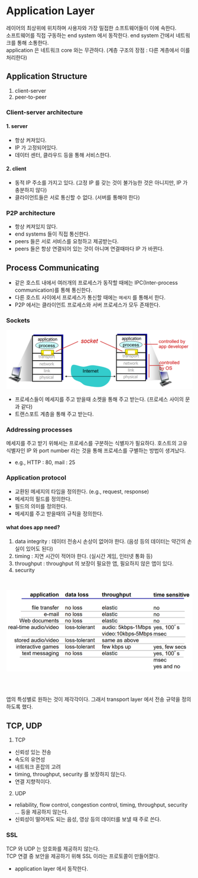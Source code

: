 # Application Layer

레이어의 최상위에 위치하며 사용자와 가장 밀접한 소프트웨어들이 이에 속한다.  
소프트웨어를 직접 구동하는 end system 에서 동작한다. end system 간에서 네트워크를 통해 소통한다.  
application 은 네트워크 core 와는 무관하다. (계층 구조의 장점 : 다른 계층에서 이를 처리한다)

## Application Structure

1. client-server
2. peer-to-peer

### Client-server architecture

#### 1. server
  * 항상 켜져있다.
  * IP 가 고정되어있다.
  * 데이터 센터, 클라우드 등을 통해 서비스한다.

#### 2. client
  * 동적 IP 주소를 가지고 있다. (고정 IP 를 갖는 것이 불가능한 것은 아니지만, IP 가 충분하지 않다)
  * 클라이언트들은 서로 통신할 수 없다. (서버를 통해야 한다)

### P2P architecture

* 항상 켜져있지 않다.
* end systems 들이 직접 통신한다.
* peers 들은 서로 서비스를 요청하고 제공받는다.
* peers 들은 항상 연결되어 있는 것이 아니며 연결때마다 IP 가 바뀐다.

## Process Communicating

* 같은 호스트 내에서 여러개의 프로세스가 동작할 때에는 IPC(Inter-process communication)를 통해 통신한다.
* 다른 호스트 사이에서 프로세스가 통신할 때에는 `메세지` 를 통해서 한다.
* P2P 에서는 클라이언트 프로세스와 서버 프로세스가 모두 존재한다.

### Sockets

![socket](../../image/socket.png)

* 프로세스들이 메세지를 주고 받을때 소켓을 통해 주고 받는다. (프로세스 사이의 문과 같다)
* 트랜스포트 계층을 통해 주고 받는다.

### Addressing processes

메세지를 주고 받기 위해서는 프로세스를 구분하는 식별자가 필요하다. 호스트의 고유 식별자인 IP 와 port number 라는 것을 통해 프로세스를 구별하는 방법이 생겨났다.

* e.g., HTTP : 80, mail : 25

### Application protocol

* 교환된 메세지의 타입을 정의한다. (e.g., request, response)
* 메세지의 필드를 정의한다.
* 필드의 의미를 정의한다.
* 메세지를 주고 받을때의 규칙을 정의한다.

#### what does app need?

1. data integrity : 데이터 전송시 손상이 없어야 한다. (음성 등의 데이터는 약간의 손실이 있어도 된다)
2. timing : 지연 시간이 적어야 한다. (실시간 게임, 인터넷 통화 등)
3. throughput : throughput 의 보장이 필요한 앱, 필요하지 않은 앱이 있다.
4. security

<br/>

![app_needs](../../image/app_needs.png)

<br/><br/>

앱의 특성별로 원하는 것이 제각각이다. 그래서 transport layer 에서 전송 규약을 정의하도록 했다.

## TCP, UDP

1. TCP
  * 신뢰성 있는 전송
  * 속도의 유연성
  * 네트워크 혼잡의 고려
  * timing, throughput, security 를 보장하지 않는다.
  * 연결 지향적이다.

2. UDP
  * reliability, flow control, congestion control, timing, throughput, security ... 등을 제공하지 않는다.
  * 신뢰성이 떨어져도 되는 음성, 영상 등의 데이터를 보낼 때 주로 쓴다.

### SSL

TCP 와 UDP 는 암호화를 제공하지 않는다.  
TCP 연결 중 보안을 제공하기 위해 SSL 이라는 프로토콜이 만들어졌다.

* application layer 에서 동작한다.
